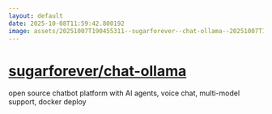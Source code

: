 ```yaml
---
layout: default
date: 2025-10-08T11:59:42.800192
image: assets/20251007T190455311--sugarforever--chat-ollama--20251007T191438068--cropped.png
---
```


# [sugarforever/chat-ollama](https://github.com/sugarforever/chat-ollama)

open source chatbot platform with AI agents, voice chat, multi-model support, docker deploy
